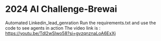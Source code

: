 # 2024 AI Challenge-Brewai
Automated Linkedin_lead_genration 
Run the requirements.txt and use the code to see agents in action
The video link is : https://youtu.be/Tdl2wSlwo58?si=gvzqnznaLoA6ExXj
